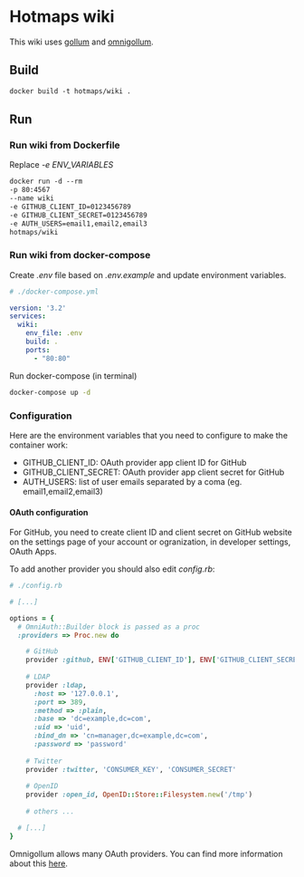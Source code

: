 # Hotmaps wiki

This wiki uses [gollum](https://github.com/gollum/gollum) and [omnigollum](https://github.com/arr2036/omnigollum).

## Build

``` Dockerfile
docker build -t hotmaps/wiki . 
```

## Run
### Run wiki from Dockerfile

Replace *-e ENV_VARIABLES*

``` Dockerfile
docker run -d --rm 
-p 80:4567 
--name wiki 
-e GITHUB_CLIENT_ID=0123456789 
-e GITHUB_CLIENT_SECRET=0123456789 
-e AUTH_USERS=email1,email2,email3
hotmaps/wiki
```

### Run wiki from docker-compose

Create *.env* file based on *.env.example* and update environment variables.

``` yaml
# ./docker-compose.yml

version: '3.2'
services:
  wiki:
    env_file: .env
    build: .
    ports:
      - "80:80"
```
Run docker-compose (in terminal)
``` bash
docker-compose up -d 
```

### Configuration

Here are the environment variables that you need to configure to make the container work:
- GITHUB_CLIENT_ID: OAuth provider app client ID for GitHub
- GITHUB_CLIENT_SECRET: OAuth provider app client secret for GitHub
- AUTH_USERS: list of user emails separated by a coma (eg. email1,email2,email3)

#### OAuth configuration
For GitHub, you need to create client ID and client secret on GitHub website on the settings page of your account or ogranization, in developer settings, OAuth Apps.

To add another provider you should also edit *config.rb*:

``` ruby
# ./config.rb

# [...]

options = {
  # OmniAuth::Builder block is passed as a proc
  :providers => Proc.new do

    # GitHub
    provider :github, ENV['GITHUB_CLIENT_ID'], ENV['GITHUB_CLIENT_SECRET'],
    
    # LDAP
    provider :ldap,
      :host => '127.0.0.1',
      :port => 389,
      :method => :plain,
      :base => 'dc=example,dc=com',
      :uid => 'uid',
      :bind_dn => 'cn=manager,dc=example,dc=com',
      :password => 'password'
    
    # Twitter
    provider :twitter, 'CONSUMER_KEY', 'CONSUMER_SECRET'
    
    # OpenID
    provider :open_id, OpenID::Store::Filesystem.new('/tmp')  
    
    # others ...

  # [...]
}
```

Omnigollum allows many OAuth providers. You can find more information about this [here](https://github.com/arr2036/omnigollum).

